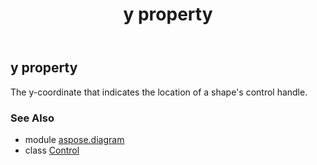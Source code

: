 ﻿---
title: y property
second_title: Aspose.Diagram for Python via .NET API References
description: 
type: docs
weight: 130
url: /python-net/aspose.diagram/control/y/
is_root: false
---

## y property


The y-coordinate that indicates the location of a shape's control handle.

### See Also
* module [aspose.diagram](../../)
* class [Control](/diagram/python-net/aspose.diagram/control)
